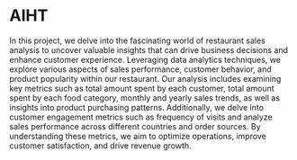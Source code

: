# AIHT
In this project, we delve into the fascinating world of restaurant sales analysis to uncover valuable insights that can drive business decisions and enhance customer experience. Leveraging data analytics techniques, we explore various aspects of sales performance, customer behavior, and product popularity within our restaurant. Our analysis includes examining key metrics such as total amount spent by each customer, total amount spent by each food category, monthly and yearly sales trends, as well as insights into product purchasing patterns. Additionally, we delve into customer engagement metrics such as frequency of visits and analyze sales performance across different countries and order sources. By understanding these metrics, we aim to optimize operations, improve customer satisfaction, and drive revenue growth.
